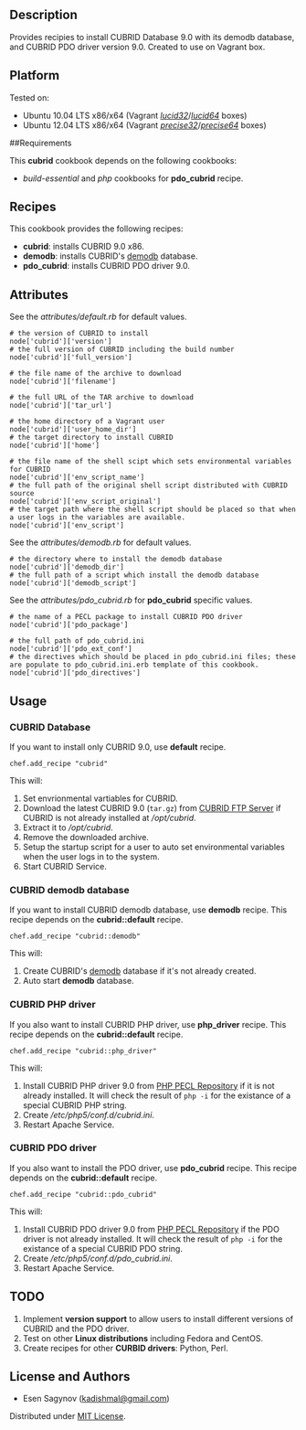 ## Description

Provides recipies to install CUBRID Database 9.0 with its demodb database, and CUBRID PDO driver version 9.0. Created to use on Vagrant box.

## Platform

Tested on:

- Ubuntu 10.04 LTS x86/x64 (Vagrant *[lucid32](http://files.vagrantup.com/lucid32.box)*/*[lucid64](http://files.vagrantup.com/lucid64.box)* boxes)
- Ubuntu 12.04 LTS x86/x64 (Vagrant *[precise32](http://files.vagrantup.com/precise32.box)*/*[precise64](http://files.vagrantup.com/precise64.box)* boxes)

##Requirements

This **cubrid** cookbook depends on the following cookbooks:

- *build-essential* and *php* cookbooks for **pdo_cubrid** recipe.

## Recipes

This cookbook provides the following recipes:

- **cubrid**: installs CUBRID 9.0 x86.
- **demodb**: installs CUBRID's [demodb](http://www.cubrid.org/wiki_tutorials/entry/getting-started-with-demodb-cubrid-demo-database) database.
- **pdo_cubrid**: installs CUBRID PDO driver 9.0.

## Attributes

See the *attributes/default.rb* for default values.

```
# the version of CUBRID to install
node['cubrid']['version']
# the full version of CUBRID including the build number
node['cubrid']['full_version']

# the file name of the archive to download
node['cubrid']['filename']

# the full URL of the TAR archive to download
node['cubrid']['tar_url']

# the home directory of a Vagrant user
node['cubrid']['user_home_dir']
# the target directory to install CUBRID
node['cubrid']['home']

# the file name of the shell scipt which sets environmental variables for CUBRID
node['cubrid']['env_script_name']
# the full path of the original shell script distributed with CUBRID source
node['cubrid']['env_script_original']
# the target path where the shell script should be placed so that when a user logs in the variables are available.
node['cubrid']['env_script']
```

See the *attributes/demodb.rb* for default values.

```
# the directory where to install the demodb database
node['cubrid']['demodb_dir']
# the full path of a script which install the demodb database
node['cubrid']['demodb_script']
```

See the *attributes/pdo_cubrid.rb* for **pdo_cubrid** specific values.

```
# the name of a PECL package to install CUBRID PDO driver
node['cubrid']['pdo_package']

# the full path of pdo_cubrid.ini
node['cubrid']['pdo_ext_conf']
# the directives which should be placed in pdo_cubrid.ini files; these are populate to pdo_cubrid.ini.erb template of this cookbook.
node['cubrid']['pdo_directives']
```

## Usage

### CUBRID Database

If you want to install only CUBRID 9.0, use **default** recipe.

```
chef.add_recipe "cubrid"
```

This will:

1. Set envrionmental vartiables for CUBRID.
2. Download the latest CUBRID 9.0 (`tar.gz`) from [CUBRID FTP Server](http://ftp.cubrid.org) if CUBRID is not already installed at */opt/cubrid*.
3. Extract it to */opt/cubrid*.
4. Remove the downloaded archive.
5. Setup the startup script for a user to auto set environmental variables when the user logs in to the system.
5. Start CUBRID Service.

### CUBRID demodb database

If you want to install CUBRID demodb database, use **demodb** recipe. This recipe depends on the **cubrid::default** recipe.

```
chef.add_recipe "cubrid::demodb"
```

This will:

1. Create CUBRID's [demodb](http://www.cubrid.org/wiki_tutorials/entry/getting-started-with-demodb-cubrid-demo-database) database if it's not already created.
6. Auto start **demodb** database.

### CUBRID PHP driver

If you also want to install CUBRID PHP driver, use **php_driver** recipe. This recipe depends on the **cubrid::default** recipe.

```
chef.add_recipe "cubrid::php_driver"
```

This will:

1. Install CUBRID PHP driver 9.0 from [PHP PECL Repository](http://pecl.php.net/package/PDO_CUBRID) if it is not already installed. It will check the result of `php -i` for the existance of a special CUBRID PHP string.
2. Create */etc/php5/conf.d/cubrid.ini*.
3. Restart Apache Service.

### CUBRID PDO driver

If you also want to install the PDO driver, use **pdo_cubrid** recipe. This recipe depends on the **cubrid::default** recipe.

```
chef.add_recipe "cubrid::pdo_cubrid"
```

This will:

1. Install CUBRID PDO driver 9.0 from [PHP PECL Repository](http://pecl.php.net/package/PDO_CUBRID) if the PDO driver is not already installed. It will check the result of `php -i` for the existance of a special CUBRID PDO string.
2. Create */etc/php5/conf.d/pdo_cubrid.ini*.
3. Restart Apache Service.

## TODO

1. Implement **version support** to allow users to install different versions of CUBRID and the PDO driver.
2. Test on other **Linux distributions** including Fedora and CentOS.
3. Create recipes for other **CURBID drivers**: Python, Perl.

## License and Authors

- Esen Sagynov (<kadishmal@gmail.com>)

Distributed under [MIT License](http://en.wikipedia.org/wiki/MIT_License).
